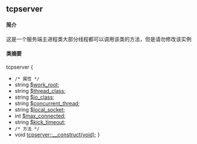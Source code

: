 ## tcpserver
#### 简介
<pre>
这是一个服务端主进程类大部分线程都可以调用该类的方法，但是请勿修改该实例化后的属性值（可以多线程读）
</pre>
#### 类摘要
tcpserver {
- `/* 属性 */`
- string [$work_root](https://github.com/codedk47/hpc/bolb/master/tcpserver.md);
- string [$thread_class](https://github.com/codedk47/hpc/bolb/master/tcpserver.md);
- string [$io_class](https://github.com/codedk47/hpc/bolb/master/tcpserver.md);
- string [$concurrent_thread](https://github.com/codedk47/hpc/bolb/master/tcpserver.md);
- string [$local_socket](https://github.com/codedk47/hpc/bolb/master/tcpserver.md);
- int [$max_connected](https://github.com/codedk47/hpc/bolb/master/tcpserver.md);
- string [$kick_timeout](https://github.com/codedk47/hpc/bolb/master/tcpserver.md);
- `/* 方法 */`
- void [tcpserver::__construct(void)](https://github.com/codedk47/hpc/bolb/master/tcpserver.md);
}
